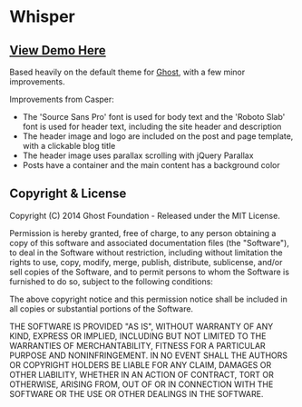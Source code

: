 # Whisper

## [View Demo Here](http://whisper.thinklens.com/)

Based heavily on the default theme for [Ghost](http://github.com/tryghost/ghost/), with a few minor improvements.

Improvements from Casper:
* The 'Source Sans Pro' font is used for body text and the 'Roboto Slab' font is used for header text, including the site header and description
* The header image and logo are included on the post and page template, with a clickable blog title
* The header image uses parallax scrolling with jQuery Parallax
* Posts have a container and the main content has a background color

## Copyright & License

Copyright (C) 2014 Ghost Foundation - Released under the MIT License.

Permission is hereby granted, free of charge, to any person obtaining a copy of this software and associated documentation files (the "Software"), to deal in the Software without restriction, including without limitation the rights to use, copy, modify, merge, publish, distribute, sublicense, and/or sell copies of the Software, and to permit persons to whom the Software is furnished to do so, subject to the following conditions:

The above copyright notice and this permission notice shall be included in all copies or substantial portions of the Software.

THE SOFTWARE IS PROVIDED "AS IS", WITHOUT WARRANTY OF ANY KIND, EXPRESS OR IMPLIED, INCLUDING BUT NOT LIMITED TO THE WARRANTIES OF MERCHANTABILITY, FITNESS FOR A PARTICULAR PURPOSE AND
NONINFRINGEMENT. IN NO EVENT SHALL THE AUTHORS OR COPYRIGHT HOLDERS BE LIABLE FOR ANY CLAIM, DAMAGES OR OTHER LIABILITY, WHETHER IN AN ACTION OF CONTRACT, TORT OR OTHERWISE, ARISING FROM, OUT OF OR IN CONNECTION WITH THE SOFTWARE OR THE USE OR OTHER DEALINGS IN THE SOFTWARE.

